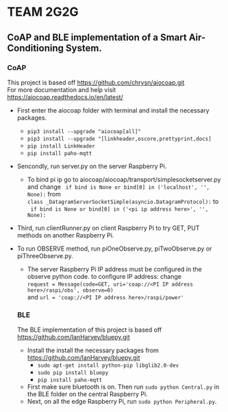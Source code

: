 # TEAM 2G2G
## CoAP and BLE implementation of a Smart Air-Conditioning System.<br>

### CoAP
This project is based off https://github.com/chrysn/aiocoap.git<br>
For more documentation and help visit https://aiocoap.readthedocs.io/en/latest/
- First enter the aiocoap folder with terminal and install the necessary packages.
     - `pip3 install --upgrade "aiocoap[all]"`
     - `pip3 install --upgrade "[linkheader,oscore,prettyprint,docs]`
     - `pip install LinkHeader`
     - `pip install paho-mqtt`
- Sencondly, run server.py on the server Raspberry Pi.
     - To bind pi ip go to aiocoap/aiocoap/transport/simplesocketserver.py and change ` if bind is None or bind[0] in ('localhost', '', None):` from <br> `class _DatagramServerSocketSimple(asyncio.DatagramProtocol):`
     to <br> ` if bind is None or bind[0] in ('<pi ip address here>', '', None):`
     
 - Third, run clientRunner.py on client Raspberry Pi to try GET, PUT methods on another Raspberry Pi.
 - To run OBSERVE method, run piOneObserve.py, piTwoObserve.py or piThreeObserve.py. 
     - The server Raspberry Pi IP address must be configured in the observe python code. to configure IP address: change <br>
     `request = Message(code=GET, uri='coap://<PI IP address here>/raspi/obs', observe=0)`<br> and
     `url = 'coap://<PI IP address here>/raspi/power'`

   ### BLE
   The BLE implementation of this project is based off https://github.com/IanHarvey/bluepy.git
   - Install the install the necessary packages from https://github.com/IanHarvey/bluepy.git
       - `sudo apt-get install python-pip libglib2.0-dev`
       - `sudo pip install bluepy`
       - `pip install paho-mqtt`
   - First make sure bluetooth is on. Then run `sudo python Central.py` in the BLE folder on the central Raspberry Pi.
   - Next, on all the edge Raspberry Pi, run `sudo python Peripheral.py`.
